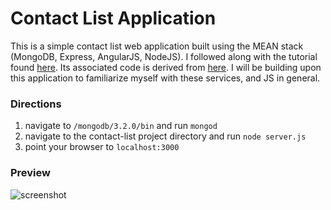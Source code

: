 # Contact List Application
This is a simple contact list web application built using the MEAN stack (MongoDB, Express, AngularJS, NodeJS). I followed along with the tutorial found [here](https://www.youtube.com/watch?v=kHV7gOHvNdk). Its associated code is derived from [here](https://github.com/michaelcheng429/meanstacktutorial). I will be building upon this application to familiarize myself with these services, and JS in general. 

### Directions
1. navigate to `/mongodb/3.2.0/bin` and run `mongod`
2. navigate to the contact-list project directory and run `node server.js`
3. point your browser to `localhost:3000`

### Preview

![screenshot](http://i.imgur.com/qWJ7voV.png)
